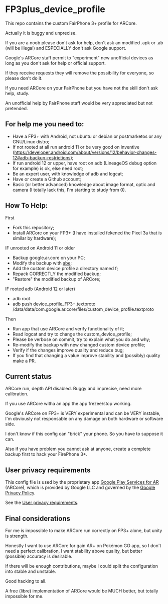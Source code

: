 # FP3plus_device_profile

This repo contains the custom FairPhone 3+ profile for ARCore.

Actually it is buggy and unprecise.

If you are a noob please don't ask for help, don't ask an modified .apk or .ab (will be illegal) and ESPECIALLY don't ask Google support.

Google's ARCore staff permit to "experiment" new unofficial devices as long as you don't ask for help or official support.

If they receive requests they will remove the possibility for everyone, so please don't do it.

If you need ARCore on your FairPhone but you have not the skill don't ask help, study.

An unofficial help by FairPhone staff would be very appreciated but not pretended.

## For help me you need to:

- Have a FP3+ with Android, not ubuntu or debian or postmarketos or any GNU/Linux distro;
- If not rooted at all run android 11 or be very good on inventive (https://developer.android.com/about/versions/12/behavior-changes-12#adb-backup-restrictions);
- If run android 12 or upper, have root on adb (LineageOS debug option for example) is ok, else need root;
- Be an expert user, with knowledge of adb and logcat;
- Have or create a Github account;
- Basic (or better advanced) knowledge about image format, optic and camera (I totally lack this, I'm starting to study from 0).

## How To Help:

First
- Fork this repository;
- Install ARCore on your FP3+ (I have installed fekened the Pixel 3a that is similar by hardware);

IF unrooted on Android 11 or older
- Backup google.ar.core on your PC;
- Modify the backup with [abe](//github.com/nelenkov/android-backup-extractor);
- Add the custom device profile a directory named f;
- Repack CORRECTLY the modified backup;
- "Restore" the modified backup of ARCore;

IF rooted adb (Android 12 or later)
- adb root
- adb push device_profile_FP3+.textproto /data/data/com.google.ar.core/files/custom_device_profile.textproto

Then
- Run app that use ARCore and verify functionality of it;
- Read logcat and try to change the custom_device_profile;
- Please be verbose on commit, try to explain what you do and why;
- Re-modify the backup with new changed custom device profile;
- Verify if the changes improve quality and reduce bug;
- If you find that changing a value improve stability and (possibly) quality make a PR.

## Current status

ARCore run, depth API disabled.
Buggy and imprecise, need more calibration.

If you use ARCore witha an app the app frezee/stop working.

Google's ARCore on FP3+ is VERY experimental and can be VERY instable, I'm obviously not responsable on any damage on both hardware or software side.

I don't know if this config can "brick" your phone. So you have to suppose it can.

Also if you have problem you cannot ask at anyone, create a complete backup first to hack your FirePhone 3+.


## User privacy requirements

This config file is used by the proprietary app [Google Play Services for AR](//play.google.com/store/apps/details?id=com.google.ar.core) (ARCore),
which is provided by Google LLC and governed by the [Google Privacy Policy](//policies.google.com/privacy).

See the [User privacy requirements](https://developers.google.com/ar/develop/privacy-requirements).


## Final considerations

For me is impossible to make ARCore run correctly on FP3+ alone, but unity is strength.

Honestly I want to use ARCore for gain AR+ on Pokémon GO app, so I don't need a perfect calibration,
I want stability above quality, but better (possible) accuracy is desirable.

If there will be enough contributions, maybe I could split the configuration into stable and unstable.

Good hacking to all.

A free (libre) implementation of ARCore would be MUCH better, but totally impossible for me.